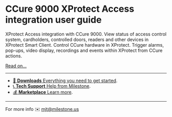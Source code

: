 # CCure 9000 XProtect Access integration user guide

XProtect Access integration with CCure 9000. View status of access control system, cardholders, controlled doors, readers and other devices in XProtect Smart Client. Control CCure hardware in XProtect. Trigger alarms, pop-ups, video display, recordings and events within XProtect from CCure actions.

[Read on...](Intro/index.md)

***


<div class="grid cards" markdown>

- [:rocket:  __Downloads__ Everything you need to get started](https://download.milestonesys.com/ccure9kxpa/).
- [:telephone_receiver:  __Tech Support__ Help from Milestone](https://www.milestonesys.com/support/contact-us/contact-us/).
- [:moneybag:  __Marketplace__ Learn more](https://www.milestonesys.com/technology-partner-finder/milestone-systems/tyco-software-house---ccure-9000---xpa-integration/).

</div>


***

For more info  :envelope: <mjt@milestone.us>